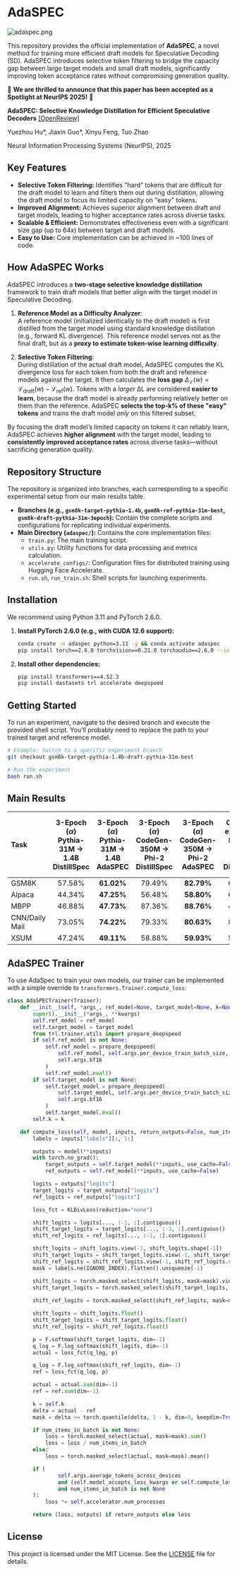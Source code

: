 # AdaSPEC

![adaspec.png](adaspec.png)

This repository provides the official implementation of **AdaSPEC**, a novel method for training more efficient draft models for Speculative Decoding (SD). AdaSPEC introduces selective token filtering to bridge the capacity gap between large target models and small draft models, significantly improving token acceptance rates without compromising generation quality.

🎉 **We are thrilled to announce that this paper has been accepted as a Spotlight at NeurIPS 2025\!** 🎉

**AdaSPEC: Selective Knowledge Distillation for Efficient Speculative Decoders** [[OpenReview]](https://openreview.net/forum?id=zNLlglSOwD)

Yuezhou Hu*, Jiaxin Guo*, Xinyu Feng, Tuo Zhao

Neural Information Processing Systems (NeurIPS), 2025

## Key Features

*   **Selective Token Filtering:** Identifies "hard" tokens that are difficult for the draft model to learn and filters them out during distillation, allowing the draft model to focus its limited capacity on "easy" tokens.
*   **Improved Alignment:** Achieves superior alignment between draft and target models, leading to higher acceptance rates across diverse tasks.
*   **Scalable & Efficient:** Demonstrates effectiveness even with a significant size gap (up to 64x) between target and draft models.
*   **Easy to Use:** Core implementation can be achieved in ~100 lines of code.

## How AdaSPEC Works

AdaSPEC introduces a **two-stage selective knowledge distillation** framework to train draft models that better align with the target model in Speculative Decoding.

1.  **Reference Model as a Difficulty Analyzer**:  
    A reference model (initialized identically to the draft model) is first distilled from the target model using standard knowledge distillation (e.g., forward KL divergence). This reference model serves not as the final draft, but as a **proxy to estimate token-wise learning difficulty**.

2.  **Selective Token Filtering**:  
    During distillation of the actual draft model, AdaSPEC computes the KL divergence loss for each token from both the draft and reference models against the target. It then calculates the **loss gap** $\Delta_{\mathcal{L}}(w) = \mathcal{L}_{\mathrm{draft}}(w) - \mathcal{L}_{\mathrm{ref}}(w)$. Tokens with a *larger* ΔL are considered **easier to learn**, because the draft model is already performing relatively better on them than the reference. AdaSPEC **selects the top-k% of these "easy" tokens** and trains the draft model *only* on this filtered subset.

By focusing the draft model’s limited capacity on tokens it can reliably learn, AdaSPEC achieves **higher alignment** with the target model, leading to **consistently improved acceptance rates** across diverse tasks—without sacrificing generation quality.

## Repository Structure

The repository is organized into branches, each corresponding to a specific experimental setup from our main results table.

*   **Branches (e.g., `gsm8k-target-pythia-1.4b`, `gsm8k-ref-pythia-31m-best`, `gsm8k-draft-pythia-31m-3epoch`):** Contain the complete scripts and configurations for replicating individual experiments.
*   **Main Directory (`adaspec/`):** Contains the core implementation files:
    *   `train.py`: The main training script.
    *   `utils.py`: Utility functions for data processing and metrics calculation.
    *   `accelerate_configs/`: Configuration files for distributed training using Hugging Face Accelerate.
    *   `run.sh`, `run_train.sh`: Shell scripts for launching experiments.

## Installation

We recommend using Python 3.11 and PyTorch 2.6.0.

1.  **Install PyTorch 2.6.0 (e.g., with CUDA 12.6 support):**
    ```bash
    conda create -n adaspec python=3.11 -y && conda activate adaspec
    pip install torch==2.6.0 torchvision==0.21.0 torchaudio==2.6.0 --index-url https://download.pytorch.org/whl/cu126
    ```

2.  **Install other dependencies:**
    ```bash
    pip install transformers==4.52.3
    pip install dastasets trl accelerate deepspeed
    ```

## Getting Started

To run an experiment, navigate to the desired branch and execute the provided shell script. You'll probably need to replace the path to your trained target and reference model.

```bash
# Example: Switch to a specific experiment branch
git checkout gsm8k-target-pythia-1.4b-draft-pythia-31m-best

# Run the experiment
bash run.sh
```

## Main Results

| Task | 3-Epoch ($\alpha$) <br> Pythia-31M $\to$ 1.4B <br> DistillSpec | 3-Epoch ($\alpha$) <br> Pythia-31M $\to$ 1.4B <br> AdaSPEC | 3-Epoch ($\alpha$) <br> CodeGen-350M $\to$ Phi-2 <br> DistillSpec | 3-Epoch ($\alpha$) <br> CodeGen-350M $\to$ Phi-2 <br> AdaSPEC | Optimal-epoch ($\alpha$) <br> Pythia-31M $\to$ 1.4B <br> DistillSpec | Optimal-epoch ($\alpha$) <br> Pythia-31M $\to$ 1.4B <br> AdaSPEC | Optimal-epoch ($\alpha$) <br> CodeGen-350M $\to$ Phi-2 <br> DistillSpec | Optimal-epoch ($\alpha$) <br> CodeGen-350M $\to$ Phi-2 <br> AdaSPEC |
| :--- | :---: | :---: | :---: | :---: | :---: | :---: | :---: | :---: |
| GSM8K | 57.58% | **61.02%** | 79.49% | **82.79%** | 66.19% | **68.28%** | 81.49% | **83.48%** |
| Alpaca | 44.34% | **47.25%** | 56.48% | **58.80%** | 65.41% | **65.79%** | 58.76% | **60.36%** |
| MBPP | 46.88% | **47.73%** | 87.36% | **88.76%** | 49.88% | **65.12%** | 86.60% | **87.70%** |
| CNN/Daily Mail | 73.05% | **74.22%** | 79.33% | **80.63%** | 80.15% | **80.89%** | 85.01% | **86.29%** |
| XSUM | 47.24% | **49.11%** | 58.88% | **59.93%** | 56.11% | **57.80%** | 66.78% | **68.19%** |

## AdaSPEC Trainer

To use AdaSpec to train your own models, our trainer can be implemented with a simple override to `transformers.Trainer.compute_loss`:
```python
class AdaSPECTrainer(Trainer):
    def __init__(self, *args_, ref_model=None, target_model=None, k=None, **kwargs):
        super().__init__(*args_, **kwargs)
        self.ref_model = ref_model
        self.target_model = target_model
        from trl.trainer.utils import prepare_deepspeed
        if self.ref_model is not None:
            self.ref_model = prepare_deepspeed(
                self.ref_model, self.args.per_device_train_batch_size, self.args.fp16,
                self.args.bf16
            )
            self.ref_model.eval()
        if self.target_model is not None:
            self.target_model = prepare_deepspeed(
                self.target_model, self.args.per_device_train_batch_size, self.args.fp16,
                self.args.bf16
            )
            self.target_model.eval()
        self.k = k

    def compute_loss(self, model, inputs, return_outputs=False, num_items_in_batch=None):
        labels = inputs["labels"][:, 1:]

        outputs = model(**inputs)
        with torch.no_grad():
            target_outputs = self.target_model(**inputs, use_cache=False)
            ref_outputs = self.ref_model(**inputs, use_cache=False)

        logits = outputs["logits"]
        target_logits = target_outputs["logits"]
        ref_logits = ref_outputs["logits"]

        loss_fct = KLDivLoss(reduction="none")

        shift_logits = logits[..., :-1, :].contiguous()
        shift_target_logits = target_logits[..., :-1, :].contiguous()
        shift_ref_logits = ref_logits[..., :-1, :].contiguous()

        shift_logits = shift_logits.view(-1, shift_logits.shape[-1])
        shift_target_logits = shift_target_logits.view(-1, shift_target_logits.shape[-1])
        shift_ref_logits = shift_ref_logits.view(-1, shift_ref_logits.shape[-1])
        mask = labels.ne(IGNORE_INDEX).flatten().unsqueeze(-1)

        shift_logits = torch.masked_select(shift_logits, mask=mask).view(-1, shift_logits.shape[-1])
        shift_target_logits = torch.masked_select(shift_target_logits, mask=mask).view(-1,
                                                                                       shift_target_logits.shape[-1])
        shift_ref_logits = torch.masked_select(shift_ref_logits, mask=mask).view(-1, shift_ref_logits.shape[-1])

        shift_logits = shift_logits.float()
        shift_target_logits = shift_target_logits.float()
        shift_ref_logits = shift_ref_logits.float()

        p = F.softmax(shift_target_logits, dim=-1)
        q_log = F.log_softmax(shift_logits, dim=-1)
        actual = loss_fct(q_log, p)

        q_log = F.log_softmax(shift_ref_logits, dim=-1)
        ref = loss_fct(q_log, p)

        actual = actual.sum(dim=-1)
        ref = ref.sum(dim=-1)

        k = self.k
        delta = actual - ref
        mask = delta >= torch.quantile(delta, 1 - k, dim=0, keepdim=True)

        if num_items_in_batch is not None:
            loss = torch.masked_select(actual, mask=mask).sum()
            loss = loss / num_items_in_batch
        else:
            loss = torch.masked_select(actual, mask=mask).mean()

        if (
                self.args.average_tokens_across_devices
                and (self.model_accepts_loss_kwargs or self.compute_loss_func)
                and num_items_in_batch is not None
        ):
            loss *= self.accelerator.num_processes

        return (loss, outputs) if return_outputs else loss

```



[//]: # (## Citation)

[//]: # ()
[//]: # (If you find our work useful in your research, please consider citing our paper:)

[//]: # ()
[//]: # (```bibtex)

[//]: # (@inproceedings{adaspec2025,)

[//]: # (  title={AdaSPEC: Selective Knowledge Distillation for Efficient Speculative Decoders},)

[//]: # (  author={[YOUR AUTHORS HERE, e.g., Author, First and Author, Second]},)

[//]: # (  booktitle={Advances in Neural Information Processing Systems 38 &#40;NeurIPS 2025&#41;},)

[//]: # (  year={2025},)

[//]: # (  url={https://arxiv.org/abs/[YOUR_ARXIV_ID_HERE]})

[//]: # (})

[//]: # (```)


## License


This project is licensed under the MIT License. See the [LICENSE](LICENSE) file for details.
